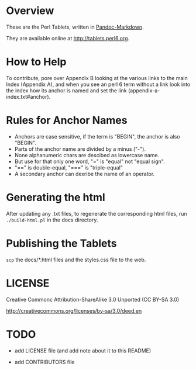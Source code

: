 Overview
========

These are the Perl Tablets, written in 
[Pandoc-Markdown](http://johnmacfarlane.net/pandoc/).

They are available online at <http://tablets.perl6.org>.


How to Help
===========

To contribute, pore over Appendix B looking at the various links to
the main Index (Appendix A), and when you see an perl 6 term without a link
look into the index how its anchor is named and set the link
(appendix-a-index.txt#anchor).


Rules for Anchor Names
======================

* Anchors are case sensitive, if the term is "BEGIN", the anchor is also "BEGIN".
* Parts of the anchor name are divided by a minus ("-").
* None alphanumeric chars are descibed as lowercase name.
* But use for that only one word, "=" is "equal" not "equal sign".
* "==" is double-equal, "===" is "triple-equal"
* A secondary anchor can dexribe the name of an operator.


Generating the html
===================

After updating any .txt files, to regenerate the corresponding html
files, run `./build-html.pl` in the docs directory.



Publishing the Tablets
======================

`scp` the docs/*.html files and the styles.css file to the web.


LICENSE
=======

Creative Commonc Attribution-ShareAlike 3.0 Unported (CC BY-SA 3.0) 

http://creativecommons.org/licenses/by-sa/3.0/deed.en


TODO
====

  * add LICENSE file (and add note about it to this README)

  * add CONTRIBUTORS file
